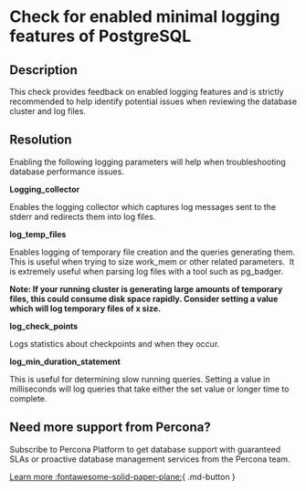 # Check for enabled minimal logging features of PostgreSQL


## Description
This check provides feedback on enabled logging features and is strictly recommended to help identify potential issues when reviewing the database cluster and log files. 

## Resolution

Enabling the following logging parameters will help when troubleshooting database performance issues.

**Logging_collector**

Enables the logging collector which captures log messages sent to the stderr and redirects them into log files.

**log_temp_files**

Enables logging of temporary file creation and the queries generating them. This is useful when trying to size work_mem or other related parameters.  It is extremely useful when parsing log files with a tool such as pg_badger.

**Note: If your running cluster is generating large amounts of temporary files, this could consume disk space rapidly. Consider setting a value which will log temporary files of x size.**

**log_check_points**

Logs statistics about checkpoints and when they occur. 

**log_min_duration_statement**

This is useful for determining slow running queries. Setting a value in milliseconds will log queries that take either the set value or longer time to complete.



## Need more support from Percona?

Subscribe to Percona Platform to get database support with guaranteed SLAs or proactive database management services from the Percona team.

[Learn more :fontawesome-solid-paper-plane:](https://per.co.na/subscribe){ .md-button }
